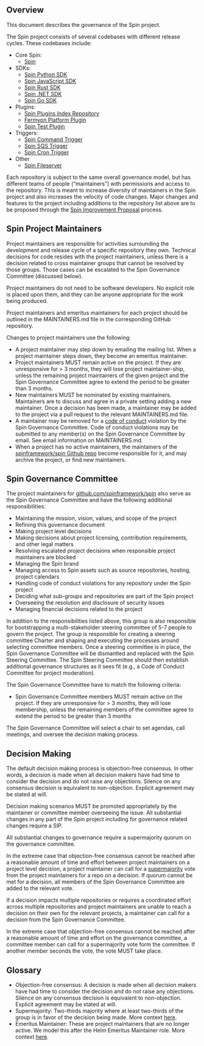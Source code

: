 ## Overview

This document describes the governance of the Spin project. 

The Spin project consists of several codebases with different release cycles. These codebases include:

- Core Spin:
    - [Spin](https://github.com/spinframework/spin)
- SDKs:
    - [Spin Python SDK](https://github.com/spinframework/spin-python-sdk)
    - [Spin JavaScript SDK](https://github.com/spinframework/spin-js-sdk)
    - [Spin Rust SDK](https://github.com/spinframework/spin-rust-sdk)
    - [Spin .NET SDK](https://github.com/spinframework/spin-dotnet-sdk)
    - [Spin Go SDK](https://github.com/spinframework/spin-go-sdk)
- Plugins:
    - [Spin Plugins Index Repository](https://github.com/spinframework/spin-plugins)
    - [Fermyon Platform Plugin](https://github.com/fermyon/platform-plugin)
    - [Spin Test Plugin](https://github.com/spinframework/spin-test)
- Triggers:
    - [Spin Command Trigger](https://github.com/spinframework/spin-trigger-command)
    - [Spin SQS Trigger](https://github.com/spinframework/spin-trigger-sqs)
    - [Spin Cron Trigger](https://github.com/spinframework/spin-trigger-cron)
- Other
    - [Spin Fileserver](https://github.com/spinframework/spin-fileserver)

Each repository is subject to the same overall governance model, but has different teams of people (“maintainers”) with permissions and access to the repository. This is meant to increase diversity of maintainers in the Spin project and also increases the velocity of code changes. Major changes and features to the project including additions to the repository list above are to be proposed through the [Spin Improvement Proposal](docs/content/sips/index.md) process.

## Spin Project Maintainers

Project maintainers are responsible for activities surrounding the development and release cycle of a specific repository they own. Technical decisions for code resides with the project maintainers, unless there is a decision related to cross maintainer groups that cannot be resolved by those groups. Those cases can be escalated to the Spin Governance Committee (discussed below).

Project maintainers do not need to be software developers. No explicit role is placed upon them, and they can be anyone appropriate for the work being produced.

Project maintainers and emeritus maintainers for each project should be outlined in the MAINTAINERS.md file in the corresponding GitHub repository.

Changes to project maintainers use the following:

- A project maintainer may step down by emailing the mailing list. When a project maintainer steps down, they become an emeritus maintainer.
- Project maintainers MUST remain active on the project. If they are unresponsive for > 3 months, they will lose project maintainer-ship, unless the remaining project maintainers of the given project and the Spin Governance Committee agree to extend the period to be greater than 3 months.
- New maintainers MUST be nominated by existing maintainers. Maintainers are to discuss and agree in a private setting adding a new maintainer. Once a decision has been made, a maintainer may be added to the project via a pull request to the relevant MAINTAINERS.md file.
- A maintainer may be removed for a [code of conduct](CODE_OF_CONDUCT.md) violation by the Spin Governance Committee. Code of conduct violations may be submitted to any member(s) on the Spin Governance Committee by email. See email information on MAINTAINERS.md.
- When a project has no active maintainers, the maintainers of the [spinframework/spin Github repo](https://github.com/spinframework/spin) become responsible for it, and may archive the project, or find new maintainers.

## Spin Governance Committee

The project maintainers for [github.com/spinframework/spin](https://github.com/spinframework/spin) also serve as the Spin Governance Committee and have the following additional responsibilities:

- Maintaining the mission, vision, values, and scope of the project
- Refining this governance document
- Making project level decisions
- Making decisions about project licensing, contribution requirements, and other legal matters
- Resolving escalated project decisions when responsible project maintainers are blocked
- Managing the Spin brand
- Managing access to Spin assets such as source repositories, hosting, project calendars
- Handling code of conduct violations for any repository under the Spin project
- Deciding what sub-groups and repositories are part of the Spin project
- Overseeing the resolution and disclosure of security issues
- Managing financial decisions related to the project

In addition to the responsibilities listed above, this group is also responsible for bootstrapping a multi-stakeholder steering committee of 5-7 people to govern the project. The group is responsible for creating a steering committee Charter and shaping and executing the processes around selecting committee members. Once a steering committee is in place, the Spin Governance Committee will be dismantled and replaced with the Spin Steering Committee. The Spin Steering Committee should then establish additional governance structures as it sees fit (e.g., a Code of Conduct Committee for project moderation).

The Spin Governance Committee have to match the following criteria:

- Spin Governance Committee members MUST remain active on the project. If they are unresponsive for > 3 months, they will lose membership, unless the remaining members of the committee agree to extend the period to be greater than 3 months

The Spin Governance Committee will select a chair to set agendas, call meetings, and oversee the decision making process.

## Decision Making

The default decision making process is objection-free consensus. In other words, a decision is made when all decision makers have had time to consider the decision and do not raise any objections. Silence on any consensus decision is equivalent to non-objection. Explicit agreement may be stated at will.

Decision making scenarios MUST be promoted appropriately by the maintainer or committee member overseeing the issue. All substantial changes in any part of the Spin project including for governance related changes require a SIP.

All substantial changes to governance require a supermajority quorum on the governance committee.

In the extreme case that objection-free consensus cannot be reached after a reasonable amount of time and effort between project maintainers on a project level decision, a project maintainer can call for a [supermajority](https://en.wikipedia.org/wiki/Supermajority#Two-thirds_vote) vote from the project maintainers for a repo on a decision. If quorum cannot be met for a decision, all members of the Spin Governance Committee are added to the relevant vote.

If a decision impacts multiple repositories or requires a coordinated effort across multiple repositories and project maintainers are unable to reach a decision on their own for the relevant projects, a maintainer can call for a decision from the Spin Governance Committee.

In the extreme case that objection-free consensus cannot be reached after a reasonable amount of time and effort on the governance committee, a committee member can call for a supermajority vote form the committee. If another member seconds the vote, the vote MUST take place.

## Glossary

- Objection-free consensus: A decision is made when all decision makers have had time to consider the decision and do not raise any objections. Silence on any consensus decision is equivalent to non-objection. Explicit agreement may be stated at will.
- Supermajority: Two-thirds majority where at least two-thirds of the group is in favor of the decision being made. More context [here](https://en.wikipedia.org/wiki/Supermajority#Two-thirds_vote).
- Emeritus Maintainer: These are project maintainers that are no longer active. We model this after the Helm Emeritus Maintainer role. More context [here](http://technosophos.com/2018/01/11/introducing-helm-emeritus-core-maintainers.html).
